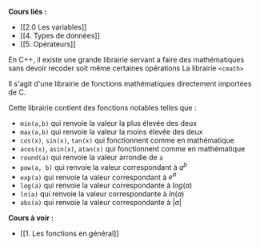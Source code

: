 **Cours liés :**
* [[2.0 Les variables]]
* [[4. Types de données]]
* [[5. Opérateurs]]

En C++, il existe une grande librairie servant a faire des mathématiques sans devoir recoder soit même certaines opérations La librairie `<cmath>`

Il s'agit d'une librairie de fonctions mathématiques directement importées de C. 

Cette librairie contient des fonctions notables telles que :

- `min(a,b)` qui renvoie la valeur la plus élevée des deux
- `max(a,b)` qui renvoie la valeur la moins élevée des deux
- `cos(x)`, `sin(x)`, `tan(x)` qui fonctionnent comme en mathématique
- `acos(x)`, `asin(x)`, `atan(x)` qui fonctionnent comme en mathématique
- `round(a)` qui renvoie la valeur arrondie de `a` 
- `pow(a, b)` qui renvoie la valeur correspondant à $a^b$
- `exp(a)` qui renvoie la valeur correspondant à $e^a$
- `log(a)` qui renvoie la valeur correspondante à $log(a)$
- `ln(a)` qui renvoie la valeur correspondante à $ln(a)$
- `abs(a)` qui renvoie la valeur correspondante à $|a|$

**Cours à voir :**
- [[1. Les fonctions en général]]